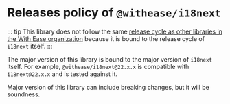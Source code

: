 # Releases policy of `@withease/i18next`

::: tip
This library does not follow the same [release cycle as other libraries in the With Ease organization](/statements/releases) because it is bound to the release cycle of `i18next` itself.
:::

The major version of this library is bound to the major version of `i18next` itself. For example, `@withease/i18next@22.x.x` is compatible with `i18next@22.x.x` and is tested against it.

Major version of this library can include breaking changes, but it will be soundness.

